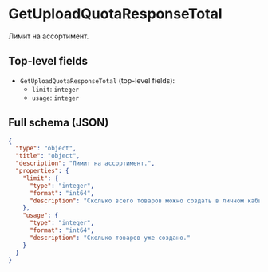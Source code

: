 # GetUploadQuotaResponseTotal

Лимит на ассортимент.

## Top-level fields
- `GetUploadQuotaResponseTotal` (top-level fields):
  - `limit`: `integer`
  - `usage`: `integer`

## Full schema (JSON)
```json
{
  "type": "object",
  "title": "object",
  "description": "Лимит на ассортимент.",
  "properties": {
    "limit": {
      "type": "integer",
      "format": "int64",
      "description": "Сколько всего товаров можно создать в личном кабинете."
    },
    "usage": {
      "type": "integer",
      "format": "int64",
      "description": "Сколько товаров уже создано."
    }
  }
}
```

